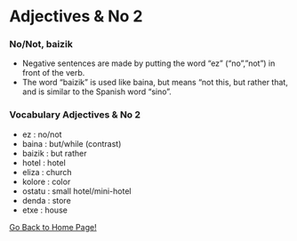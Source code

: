 # ​Adjectives &amp; No 2

### No/Not, baizik

*   Negative sentences are made by putting the word “ez” (“no”,”not”) in front of the verb.
*   The word “baizik” is used like baina, but means “not this, but rather that, and is similar to the Spanish word “sino”.

### Vocabulary Adjectives &amp; No 2

*   ez : no/not
*   baina : but/while (contrast)
*   baizik : but rather
*   hotel : hotel
*   eliza : church
*   kolore : color
*   ostatu : small hotel/mini-hotel
*   denda : store
*   etxe : house

[ Go Back to Home Page!](..)